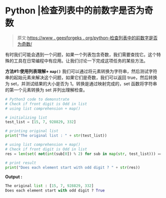 # Python |检查列表中的前数字是否为奇数

> 原文:[https://www . geesforgeks . org/python-检查列表中的前数字是否为奇数/](https://www.geeksforgeeks.org/python-check-if-front-digit-is-odd-in-list/)

有时我们可能会遇到一个问题，如果一个列表包含奇数，我们需要查找它。这个特殊的工具在日常编程中有应用。让我们讨论一下完成这项任务的某些方法。

**方法#1:使用列表理解+ `map()`**
我们可以通过将元素转换为字符串，然后测试字符串的起始元素来解决这个问题，如果它们是奇数，我们可以返回 true，然后转换为 set，并测试结果的大小是否为 1。转换是通过映射完成的，set 函数将字符串的第一个元素转换为 set 并列出理解检查。

```py
# Python3 code to demonstrate
# Check if front digit is Odd in list
# using list comprehension + map()

# initializing list 
test_list = [15, 7, 928829, 332]

# printing original list
print("The original list : " + str(test_list))

# using list comprehension + map()
# Check if front digit is Odd in list
res = len(set( not(int(sub[0]) % 2) for sub in map(str, test_list))) == 1

# print result
print("Does each element start with odd digit ? " + str(res))
```

**Output :**

```py
The original list : [15, 7, 928829, 332]
Does each element start with odd digit ? True

```